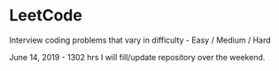 # LeetCode
Interview coding problems that vary in difficulty - Easy / Medium / Hard

June 14, 2019 - 1302 hrs
  I will fill/update repository over the weekend. 
